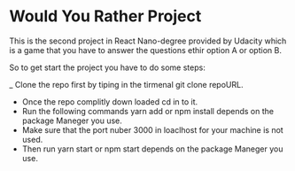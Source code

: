 # Would You Rather Project

This is the second project in React Nano-degree provided by Udacity which is a game that you have to answer the questions ethir option A or option B. 

So to get start the project you have to do some steps: 

_ Clone the repo first by tiping in the tirmenal git clone repoURL.
* Once the repo complitly down loaded  cd in to it.
* Run the following commands yarn add or npm install depends on the package Maneger you use.
* Make sure that the port nuber 3000 in loaclhost for your machine is not used.
* Then run yarn start or npm start depends on the package Maneger you use.
